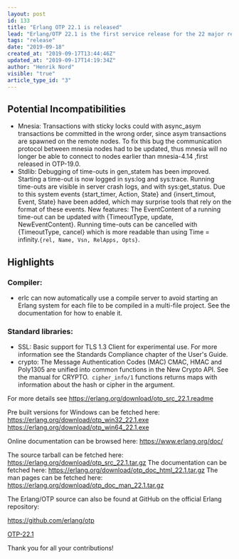```yaml
---
layout: post
id: 133
title: "Erlang OTP 22.1 is released"
lead: "Erlang/OTP 22.1 is the first service release for the 22 major release with new features, improvements as well as bugfixes"
tags: "release"
date: "2019-09-18"
created_at: "2019-09-17T13:44:46Z"
updated_at: "2019-09-17T14:19:34Z"
author: "Henrik Nord"
visible: "true"
article_type_id: "3"
---
```


## Potential Incompatibilities
* Mnesia: Transactions with sticky locks could with async_asym transactions be committed in the wrong order, since asym transactions are spawned on the remote nodes. To fix this bug the communication protocol between mnesia nodes had to be updated, thus mnesia will no longer be able to connect to nodes earlier than mnesia-4.14 ,first released in OTP-19.0.
* Stdlib: Debugging of time-outs in gen_statem has been improved. Starting a time-out is now logged in sys:log and sys:trace. Running time-outs are visible in server crash logs, and with sys:get_status. Due to this system events {start_timer, Action, State} and {insert_timout, Event, State} have been added, which may surprise tools that rely on the format of these events. New features: The EventContent of a running time-out can be updated with {TimeoutType, update, NewEventContent}. Running time-outs can be cancelled with {TimeoutType, cancel} which is more readable than using Time = infinity.`{rel, Name, Vsn, RelApps, Opts}`.

## Highlights

### Compiler:
* erlc can now automatically use a compile server to avoid starting an Erlang system for each file to be compiled in a multi-file project. See the documentation for how to enable it.

### Standard libraries:
* SSL: Basic support for TLS 1.3 Client for experimental use. For more information see the Standards Compliance chapter of the User's Guide.
* crypto: The Message Authentication Codes (MAC) CMAC, HMAC and Poly1305 are unified into common functions in the New Crypto API. See the manual for CRYPTO.` cipher_info/1` functions returns maps with information about the hash or cipher in the argument.

For more details see
<https://erlang.org/download/otp_src_22.1.readme>

Pre built versions for Windows can be fetched here:
<https://erlang.org/download/otp_win32_22.1.exe>
<https://erlang.org/download/otp_win64_22.1.exe>

Online documentation can be browsed here:
<https://www.erlang.org/doc/>

The source tarball can be fetched here:
<https://erlang.org/download/otp_src_22.1.tar.gz>
 The documentation can be fetched here:
<https://erlang.org/download/otp_doc_html_22.1.tar.gz>
 The man pages can be fetched here:
<https://erlang.org/download/otp_doc_man_22.1.tar.gz>

The Erlang/OTP source can also be found at GitHub on the official Erlang repository:

<https://github.com/erlang/otp>

[OTP-22.1](https://github.com/erlang/otp/releases/tag/OTP-22.1)

Thank you for all your contributions!
